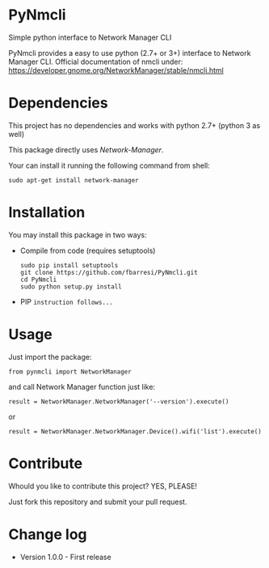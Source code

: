 # PyNmcli
Simple python interface to Network Manager CLI

PyNmcli provides a easy to use python (2.7+ or 3+) interface to Network Manager CLI.
Official documentation of nmcli under: https://developer.gnome.org/NetworkManager/stable/nmcli.html

# Dependencies
This project has no dependencies and works with python 2.7+ (python 3 as well)

This package directly uses *Network-Manager*.

Your can install it running the following command from shell:

```sudo apt-get install network-manager```

# Installation
  You may install this package in two ways:
  * Compile from code (requires setuptools)
    ```
    sudo pip install setuptools
    git clone https://github.com/fbarresi/PyNmcli.git
    cd PyNmcli
    sudo python setup.py install
    ```

  * PIP
    ```instruction follows...```

# Usage
  Just import the package:

  ```from pynmcli import NetworkManager```

  and call Network Manager function just like:

  ```result = NetworkManager.NetworkManager('--version').execute()```

  or 

  ```result = NetworkManager.NetworkManager.Device().wifi('list').execute()```

# Contribute
  Whould you like to contribute this project? YES, PLEASE!

  Just fork this repository and submit your pull request.

# Change log
  * Version 1.0.0 - First release
